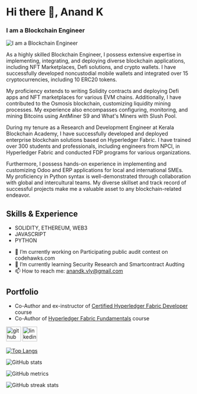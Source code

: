 # Hi there 👋, Anand K
### I am a Blockchain Engineer
![I am a Blockchain Engineer](https://media.licdn.com/dms/image/D5616AQGpGkzISSqACw/profile-displaybackgroundimage-shrink_350_1400/0/1686934140385?e=1695859200&v=beta&t=3u1p9S4EsaiA54m1sQXSD6It-0YZ28tyTAL08t2BVaE)

As a highly skilled Blockchain Engineer, I possess extensive expertise in implementing, integrating, and deploying diverse blockchain applications, including NFT Marketplaces, Defi solutions, and crypto wallets. I have successfully developed noncustodial mobile wallets and integrated over 15 cryptocurrencies, including 10 ERC20 tokens.

My proficiency extends to writing Solidity contracts and deploying Defi apps and NFT marketplaces for various EVM chains. Additionally, I have contributed to the Osmosis blockchain, customizing liquidity mining processes. My experience also encompasses configuring, monitoring, and mining Bitcoins using AntMiner S9 and What's Miners with Slush Pool.

During my tenure as a Research and Development Engineer at Kerala Blockchain Academy, I have successfully developed and deployed enterprise blockchain solutions based on Hyperledger Fabric. I have trained over 300 students and professionals, including engineers from NPCI, in Hyperledger Fabric and conducted FDP programs for various organizations.

Furthermore, I possess hands-on experience in implementing and customizing Odoo and ERP applications for local and international SMEs. My proficiency in Python syntax is well-demonstrated through collaboration with global and intercultural teams. My diverse skillset and track record of successful projects make me a valuable asset to any blockchain-related endeavor.

## Skills & Experience
* SOLIDITY, ETHEREUM, WEB3
* JAVASCRIPT
* PYTHON

- 🔭 I’m currently working on Participating public audit contest on codehawks.com 
- 🌱 I’m currently learning Security Research and Smartcontract Audting 
- 📫 How to reach me: anandk.vly@gmail.com

## Portfolio
* Co-Author and ex-instructor of <a href="https://learn.kba.ai/course/certified-hyperledger-fabric-developer/">Certified Hyperledger Fabric Developer</a> course
* Co-Author of <a href="https://learn.kba.ai/course/hyperledger-fabric-fundamentals/">Hyperledger Fabric Fundamentals</a> course

[<img src='https://cdn.jsdelivr.net/npm/simple-icons@3.0.1/icons/github.svg' alt='github' height='40'>](https://github.com/anandkKumaran)  [<img src='https://cdn.jsdelivr.net/npm/simple-icons@3.0.1/icons/linkedin.svg' alt='linkedin' height='40'>](https://www.linkedin.com/in/anand-k-kumaran/)  


[![Top Langs](https://github-readme-stats.vercel.app/api/top-langs/?username=anandkKumaran)](https://github.com/anuraghazra/github-readme-stats)

![GitHub stats](https://github-readme-stats.vercel.app/api?username=anandkKumaran&show_icons=true)  

![GitHub metrics](https://metrics.lecoq.io/anandkKumaran)  

![GitHub streak stats](https://streak-stats.demolab.com/?user=anandkKumaran)  





<!--
**AnandkKumaran/AnandkKumaran** is a ✨ _special_ ✨ repository because its `README.md` (this file) appears on your GitHub profile.

Here are some ideas to get you started:

- 🔭 I’m currently working on ...
- 🌱 I’m currently learning ...
- 👯 I’m looking to collaborate on ...
- 🤔 I’m looking for help with ...
- 💬 Ask me about ...
- 📫 How to reach me: ...
- 😄 Pronouns: ...
- ⚡ Fun fact: ...
-->
